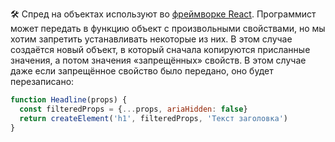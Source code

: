 🛠 Спред на объектах используют во [фреймворке React](reactjs.org/). Программист может передать в функцию объект с произвольными свойствами, но мы хотим запретить устанавливать некоторые из них. В этом случае создаётся новый объект, в который сначала копируются присланные значения, а потом значения «запрещённых» свойств. В этом случае даже если запрещённое свойство было передано, оно будет перезаписано:

```js
function Headline(props) {
  const filteredProps = {...props, ariaHidden: false}
  return createElement('h1', filteredProps, 'Текст заголовка')
}
```
